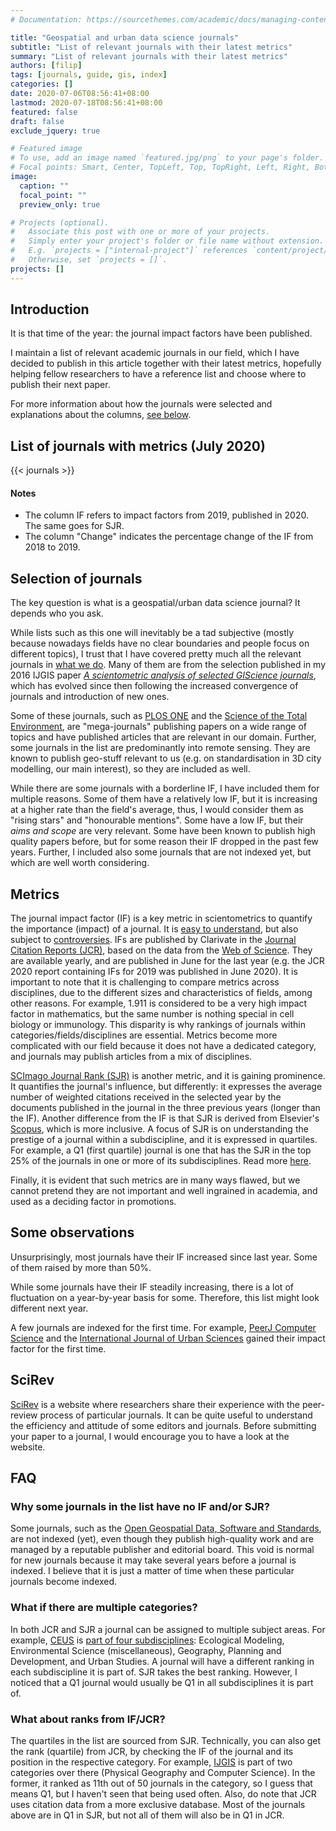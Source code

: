 ```yaml
---
# Documentation: https://sourcethemes.com/academic/docs/managing-content/

title: "Geospatial and urban data science journals"
subtitle: "List of relevant journals with their latest metrics"
summary: "List of relevant journals with their latest metrics"
authors: [filip]
tags: [journals, guide, gis, index]
categories: []
date: 2020-07-06T08:56:41+08:00
lastmod: 2020-07-18T08:56:41+08:00
featured: false
draft: false
exclude_jquery: true

# Featured image
# To use, add an image named `featured.jpg/png` to your page's folder.
# Focal points: Smart, Center, TopLeft, Top, TopRight, Left, Right, BottomLeft, Bottom, BottomRight.
image:
  caption: ""
  focal_point: ""
  preview_only: true

# Projects (optional).
#   Associate this post with one or more of your projects.
#   Simply enter your project's folder or file name without extension.
#   E.g. `projects = ["internal-project"]` references `content/project/deep-learning/index.md`.
#   Otherwise, set `projects = []`.
projects: []
---
```


## Introduction

It is that time of the year: the journal impact factors have been published.

I maintain a list of relevant academic journals in our field, which I have decided to publish in this article together with their latest metrics, hopefully helping fellow researchers to have a reference list and choose where to publish their next paper.

For more information about how the journals were selected and explanations about the columns, [see below](#selection-of-journals).

## List of journals with metrics (July 2020)

{{< journals >}}

#### Notes
* The column IF refers to impact factors from 2019, published in 2020. The same goes for SJR.
* The column "Change" indicates the percentage change of the IF from 2018 to 2019.

## Selection of journals

The key question is what is a geospatial/urban data science journal?
It depends who you ask.

While lists such as this one will inevitably be a tad subjective (mostly because nowadays fields have no clear boundaries and people focus on different topics), I trust that I have covered pretty much all the relevant journals in [what we do](/).
Many of them are from the selection published in my 2016 IJGIS paper [_A scientometric analysis of selected GIScience journals_](https://doi.org/10.1080/13658816.2015.1130831), which has evolved since then following the increased convergence of journals and introduction of new ones.

Some of these journals, such as [PLOS ONE](https://journals.plos.org/plosone/) and the [Science of the Total Environment](https://www.journals.elsevier.com/science-of-the-total-environment), are "mega-journals" publishing papers on a wide range of topics and have published articles that are relevant in our domain.
Further, some journals in the list are predominantly into remote sensing.
They are known to publish geo-stuff relevant to us (e.g. on standardisation in 3D city modelling, our main interest), so they are included as well.

While there are some journals with a borderline IF, I have included them for multiple reasons. Some of them have a relatively low IF, but it is increasing at a higher rate than the field's average, thus, I would consider them as "rising stars" and "honourable mentions".
Some have a low IF, but their _aims and scope_ are very relevant.
Some have been known to publish high quality papers before, but for some reason their IF dropped in the past few years.
Further, I included also some journals that are not indexed yet, but which are well worth considering.

## Metrics

The journal impact factor (IF) is a key metric in scientometrics to quantify the importance (impact) of a journal.
It is [easy to understand](https://en.wikipedia.org/wiki/Impact_factor), but also subject to [controversies](https://en.wikipedia.org/wiki/Impact_factor#Criticisms).
IFs are published by Clarivate in the [Journal Citation Reports (JCR)](https://clarivate.com/webofsciencegroup/solutions/journal-citation-reports/), based on the data from the [Web of Science](https://www.webofknowledge.com).
They are available yearly, and are published in June for the last year (e.g. the JCR 2020 report containing IFs for 2019 was published in June 2020). 
It is important to note that it is challenging to compare metrics across disciplines, due to the different sizes and characteristics of fields, among other reasons.
For example, 1.911 is considered to be a very high impact factor in mathematics, but the same number is nothing special in cell biology or immunology.
This disparity is why rankings of journals within categories/fields/disciplines are essential.
Metrics become more complicated with our field because it does not have a dedicated category, and journals may publish articles from a mix of disciplines.

[SCImago Journal Rank (SJR)](https://www.scimagojr.com) is another metric, and it is gaining prominence. 
It quantifies the journal's influence, but differently: it expresses the average number of weighted citations received in the selected year by the documents published in the journal in the three previous years (longer than the IF).
Another difference from the IF is that SJR is derived from Elsevier's [Scopus](https://www.scopus.com/), which is more inclusive.
A focus of SJR is on understanding the prestige of a journal within a subdiscipline, and it is expressed in quartiles. 
For example, a Q1 (first quartile) journal is one that has the SJR in the top 25% of the journals in one or more of its subdisciplines.
Read more [here](https://academia.stackexchange.com/a/116470).

Finally, it is evident that such metrics are in many ways flawed, but we cannot pretend they are not important and well ingrained in academia, and used as a deciding factor in promotions.


## Some observations

Unsurprisingly, most journals have their IF increased since last year.
Some of them raised by more than 50%.

While some journals have their IF steadily increasing, there is a lot of fluctuation on a year-by-year basis for some.
Therefore, this list might look different next year.

A few journals are indexed for the first time.
For example, [PeerJ Computer Science](https://peerj.com/computer-science/) and the [International Journal of Urban Sciences](https://www.tandfonline.com/toc/rjus20/current) gained their impact factor for the first time.


## SciRev

[SciRev](https://scirev.org) is a website where researchers share their experience with the peer-review process of particular journals.
It can be quite useful to understand the efficiency and attitude of some editors and journals.
Before submitting your paper to a journal, I would encourage you to have a look at the website.


## FAQ

### Why some journals in the list have no IF and/or SJR?

Some journals, such as the [Open Geospatial Data, Software and Standards](https://opengeospatialdata.springeropen.com), are not indexed (yet), even though they publish high-quality work and are managed by a reputable publisher and editorial board.
This void is normal for new journals because it may take several years before a journal is indexed.
I believe that it is just a matter of time when these particular journals become indexed.


### What if there are multiple categories?

In both JCR and SJR a journal can be assigned to multiple subject areas.
For example, [CEUS](https://www.journals.elsevier.com/computers-environment-and-urban-systems) is [part of four subdisciplines](https://www.scimagojr.com/journalsearch.php?q=23269&tip=sid&clean=0): Ecological Modeling, Environmental Science (miscellaneous), Geography, Planning and Development, and Urban Studies.
A journal will have a different ranking in each subdiscipline it is part of.
SJR takes the best ranking.
However, I noticed that a Q1 journal would usually be Q1 in all subdisciplines it is part of.


### What about ranks from IF/JCR?

The quartiles in the list are sourced from SJR.
Technically, you can also get the rank (quartile) from JCR, by checking the IF of the journal and its position in the respective category.
For example, [IJGIS](https://www.tandfonline.com/toc/tgis20/current) is part of two categories over there (Physical Geography and Computer Science).
In the former, it ranked as 11th out of 50 journals in the category, so I guess that means Q1, but I haven't seen that being used often.
Also, do note that JCR uses citation data from a more exclusive database.
Most of the journals above are in Q1 in SJR, but not all of them will also be in Q1 in JCR.



